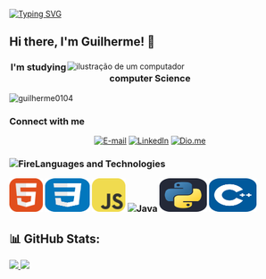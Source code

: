 [![Typing SVG](https://readme-typing-svg.herokuapp.com/?color=1E90FF&size=35&center=true&vCenter=true&width=1000&lines=HELLO,+My+name+is+Luis+Guilherme;I'm+20+years+old;I'm+from+Brazil;Computer+Science+Student;Data+Sience+Student;wanting+to+learn+more+and+more;Be+Welcome!+:%29)](https://git.io/typing-svg)


## Hi there, I'm Guilherme! 👋

<div>
<img src="https://github.com/user-attachments/assets/00e2eade-7f59-4202-bd6d-2e7cd06b8040" alt="ilustração de um computador" min-width="400px" max-width="400px" width="400px" align="right">
<h3 align="center">I'm studying computer Science</h3> 
<p align="left"> <img src="https://komarev.com/ghpvc/?username=guilherme0104&label=Profile%20views&color=0e75b6&style=flat" alt="guilherme0104"></p>
</div>

<h3 align="left">Connect with me</h3>
<div align="center"> 
  
[![E-mail](https://img.shields.io/badge/Gmail-D14836?style=for-the-badge&logo=gmail&logoColor=white)](mailto:seuemail@gmail.com)
[![LinkedIn](https://img.shields.io/badge/LinkedIn-0077B5?style=for-the-badge&logo=linkedin&logoColor=white)](linkdolinkedin)
[![Dio.me](https://img.shields.io/badge/-Dio.me-000000?style=for-the-badge&logo=Dio.me&logoColor=white)](https://www.dio.me/users/seuperfil)
</div>

<h3><img src="https://raw.githubusercontent.com/Tarikul-Islam-Anik/Animated-Fluent-Emojis/master/Emojis/Travel%20and%20places/Fire.png" alt="Fire" width="25" height="25" />Languages and Technologies<p align="center">
<p>
  <img alt="HTML" height="60" width="60" src="https://github.com/tandpfun/skill-icons/blob/main/icons/HTML.svg">
  <img alt="CSS" height="60" width="80" src="https://raw.githubusercontent.com/tandpfun/skill-icons/65dea6c4eaca7da319e552c09f4cf5a9a8dab2c8/icons/CSS.svg">
  <img alt="JavaScript" height="60" width="60" src="https://github.com/tandpfun/skill-icons/blob/main/icons/JavaScript.svg?short_path=991e506">
  <img alt="Java" height="60" width="85" src="https://skillicons.dev/icons?i=java">
  <img alt="Python" height="60" width="85" src="https://raw.githubusercontent.com/tandpfun/skill-icons/65dea6c4eaca7da319e552c09f4cf5a9a8dab2c8/icons/Python-Dark.svg">
  <img alt="C++" height="60" width="85" src="https://github.com/tandpfun/skill-icons/blob/main/icons/CPP.svg">

</p>

<!-- Status -->
## 📊 GitHub Stats: 
<div>
  <a href="https://github.com/guilherme0104">
    <img  height="180em" src="https://github-readme-stats.vercel.app/api?username=guilherme0104&show_icons=true&count_private=true&hide_border=true&title_color=CC6CE7&icon_color=00bfbf&text_color=c9d1d9&bg_color=0d1117"/> 
    <img  height="180em" src="https://github-readme-stats.vercel.app/api/top-langs/?username=guilherme0104&layout=compact&hide_border=true&title_color=CC6CE7&text_color=00bfbf&bg_color=0d1117" />
  </a>
</div>




